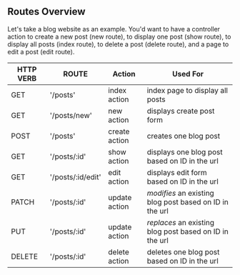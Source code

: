 ## Routes Overview

Let's take a blog website as an example. You'd want to have a controller action to create a new post (new route), to display one post (show route), to display all posts (index route), to delete a post (delete route), and a page to edit a post (edit route).

| HTTP VERB | ROUTE             | Action        | Used For                                                |
| --------- | ----------------- | ------------- | ------------------------------------------------------- |
| GET       | '/posts'          | index action  | index page to display all posts                         |
| GET       | '/posts/new'      | new action    | displays create post form                               |
| POST      | '/posts'          | create action | creates one blog post                                   |
| GET       | '/posts/:id'      | show action   | displays one blog post based on ID in the url           |
| GET       | '/posts/:id/edit' | edit action   | displays edit form based on ID in the url               |
| PATCH     | '/posts/:id'      | update action | _modifies_ an existing blog post based on ID in the url |
| PUT       | '/posts/:id'      | update action | _replaces_ an existing blog post based on ID in the url |
| DELETE    | '/posts/:id'      | delete action | deletes one blog post based on ID in the url            |
